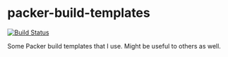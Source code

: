 packer-build-templates
======================

[![Build Status](https://travis-ci.org/mmckeen/packer-build-templates.png)](https://travis-ci.org/mmckeen/packer-build-templates)

Some Packer build templates that I use.  Might be useful to others as well.
